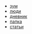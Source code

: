 
* [зум](https://us04web.zoom.us/j/77728672355?pwd=R3pyRzluMkZPZHRCL0FINXYyMDgydz09)
* [люди](https://docs.google.com/spreadsheets/d/1pR2K_PWJXRUg0o1_-WYtp1NSiFk8ZwTpx6TMQYyk4sw/edit?usp=sharing)
* [дневник](https://docs.google.com/document/d/1QQcIDRANClqWJLela_BexcFAbiWT_TvUrfP2rL5ID1A/edit?usp=sharing)
* [папка](https://drive.google.com/drive/folders/1Sjy6FSdMWwKBImeT9v2mu0L0IFMuCon8?usp=sharing)
* [статьи]()
